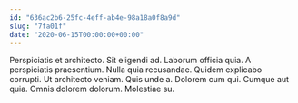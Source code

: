 ```yaml
---
id: "636ac2b6-25fc-4eff-ab4e-98a18a0f8a9d"
slug: "7fa01f"
date: "2020-06-15T00:00:00+00:00"
---
```


Perspiciatis et architecto. Sit eligendi ad. Laborum officia quia. A perspiciatis praesentium. Nulla quia recusandae. Quidem explicabo corrupti. Ut architecto veniam. Quis unde a. Dolorem cum qui. Cumque aut quia. Omnis dolorem dolorum. Molestiae su.
